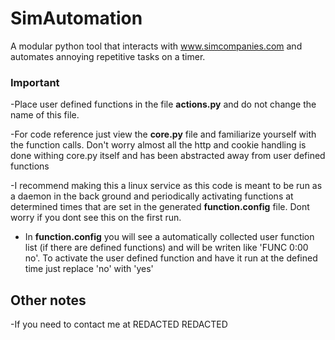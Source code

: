 # SimAutomation
A modular python tool that interacts with www.simcompanies.com and automates 
annoying repetitive tasks on a timer.

### Important
-Place user defined functions in the file **actions.py** and do not change the 
name of this file.

-For code reference just view the **core.py** file and familiarize yourself
with the function calls. Don't worry almost all the http and cookie handling
is done withing core.py itself and has been abstracted away from user defined
functions

-I recommend making this a linux service as this code is meant to be run as
a daemon in the back ground and periodically activating functions at 
determined times that are set in the generated **function.config** file.
Dont worry if you dont see this on the first run.

- In **function.config** you will see a automatically collected user
function list (if there are defined functions) and will be writen like
'FUNC 0:00 no'. To activate the user defined function and have it run
at the defined time just replace 'no' with 'yes'

## Other notes
-If you need to contact me at REDACTED REDACTED

